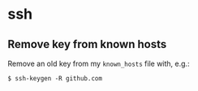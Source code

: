 # ssh

## Remove key from known hosts

Remove an old key from my `known_hosts` file with, e.g.:

```
$ ssh-keygen -R github.com
```
